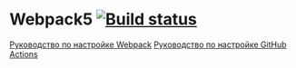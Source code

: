 # Webpack5 [![Build status](https://ci.appveyor.com/api/projects/status/qw244fwhghggpy5t?svg=true)](https://ci.appveyor.com/project/Alexander2327/env)

[Руководство по настройке Webpack](https://webpack.js.org/guides/)
[Руководство по настройке GitHub Actions](https://docs.github.com/en/actions/quickstart)
